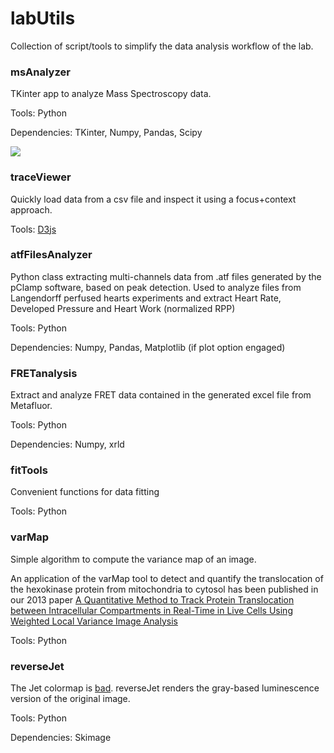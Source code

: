 # labUtils

Collection of script/tools to simplify the data analysis workflow of the lab.

### msAnalyzer

TKinter app to analyze Mass Spectroscopy data.

Tools: Python

Dependencies: TKinter, Numpy, Pandas, Scipy

<img style="max-width: 200px; height: auto;" src="https://raw.githubusercontent.com/gcalmettes/labUtils/master/msAnalyzer/msAnalyzer-img.png"></img>

### traceViewer

Quickly load data from a csv file and inspect it using a focus+context approach.

Tools: [D3js](https://d3js.org)

### atfFilesAnalyzer

Python class extracting multi-channels data from .atf files generated by the pClamp software, based on peak detection.
Used to analyze files from Langendorff perfused hearts experiments and extract Heart Rate, Developed Pressure and Heart Work (normalized RPP)

Tools: Python

Dependencies: Numpy, Pandas, Matplotlib (if plot option engaged)

### FRETanalysis

Extract and analyze FRET data contained in the generated excel file from Metafluor.

Tools: Python

Dependencies: Numpy, xrld

### fitTools

Convenient functions for data fitting

Tools: Python

### varMap

Simple algorithm to compute the variance map of an image.

An application of the varMap tool to detect and quantify the translocation of the hexokinase protein from mitochondria to cytosol has been published in our 2013 paper [A Quantitative Method to Track Protein Translocation between Intracellular Compartments in Real-Time in Live Cells Using Weighted Local Variance Image Analysis](http://journals.plos.org/plosone/article?id=10.1371/journal.pone.0081988)

Tools: Python

### reverseJet

The Jet colormap is [bad](https://jakevdp.github.io/blog/2014/10/16/how-bad-is-your-colormap/).
reverseJet renders the gray-based luminescence version of the original image.

Tools: Python

Dependencies: Skimage 
